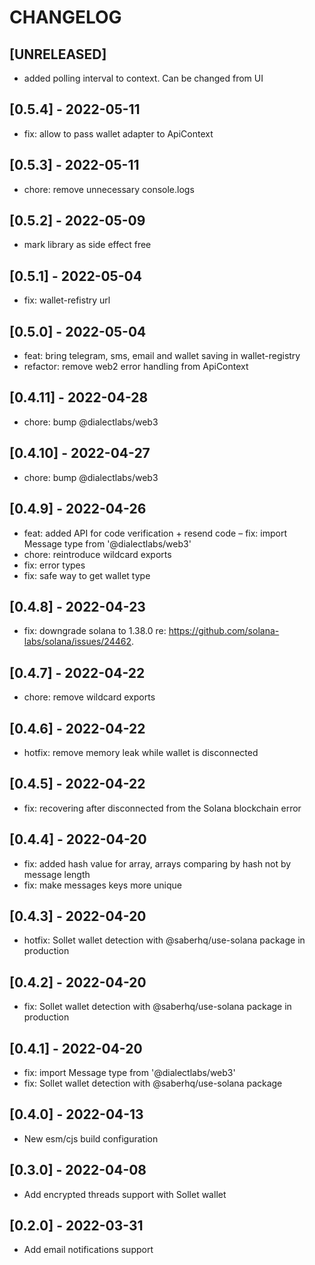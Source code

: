 # CHANGELOG

## [UNRELEASED]

- added polling interval to context. Can be changed from UI

## [0.5.4] - 2022-05-11

- fix: allow to pass wallet adapter to ApiContext

## [0.5.3] - 2022-05-11

- chore: remove unnecessary console.logs

## [0.5.2] - 2022-05-09

- mark library as side effect free

## [0.5.1] - 2022-05-04

- fix: wallet-refistry url

## [0.5.0] - 2022-05-04

- feat: bring telegram, sms, email and wallet saving in wallet-registry
- refactor: remove web2 error handling from ApiContext

## [0.4.11] - 2022-04-28

- chore: bump @dialectlabs/web3

## [0.4.10] - 2022-04-27

- chore: bump @dialectlabs/web3

## [0.4.9] - 2022-04-26

- feat: added API for code verification + resend code
  – fix: import Message type from '@dialectlabs/web3'
- chore: reintroduce wildcard exports
- fix: error types
- fix: safe way to get wallet type

## [0.4.8] - 2022-04-23

- fix: downgrade solana to 1.38.0 re: https://github.com/solana-labs/solana/issues/24462.

## [0.4.7] - 2022-04-22

- chore: remove wildcard exports

## [0.4.6] - 2022-04-22

- hotfix: remove memory leak while wallet is disconnected

## [0.4.5] - 2022-04-22

- fix: recovering after disconnected from the Solana blockchain error

## [0.4.4] - 2022-04-20

- fix: added hash value for array, arrays comparing by hash not by message length
- fix: make messages keys more unique

## [0.4.3] - 2022-04-20

- hotfix: Sollet wallet detection with @saberhq/use-solana package in production

## [0.4.2] - 2022-04-20

- fix: Sollet wallet detection with @saberhq/use-solana package in production

## [0.4.1] - 2022-04-20

- fix: import Message type from '@dialectlabs/web3'
- fix: Sollet wallet detection with @saberhq/use-solana package

## [0.4.0] - 2022-04-13

- New esm/cjs build configuration

## [0.3.0] - 2022-04-08

- Add encrypted threads support with Sollet wallet

## [0.2.0] - 2022-03-31

- Add email notifications support
